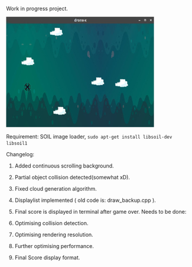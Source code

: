 Work in progress project. 

![Alt text](/WorkOut/temp_files/dronx.jpg?raw=true "droneX")

Requirement: SOIL image loader, `sudo apt-get install libsoil-dev libsoil1`

Changelog:

1. Added continuous scrolling background.
2. Partial object collision detected(somewhat xD).
3. Fixed cloud generation algorithm.
4. Displaylist implemented ( old code is: draw_backup.cpp ).
5. Final score is displayed in terminal after game over.
Needs to be done:

1. Optimising collision detection.
2. Optimising rendering resolution.
3. Further optimising performance.
4. Final Score display format.
